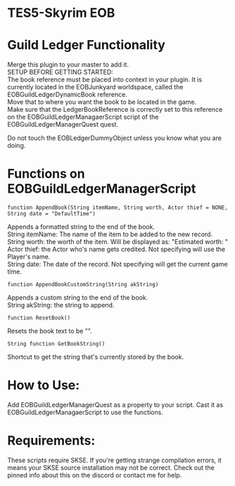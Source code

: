 # TES5-Skyrim EOB
# Guild Ledger Functionality

Merge this plugin to your master to add it.<br/>
SETUP BEFORE GETTING STARTED:<br/>
The book reference must be placed into context in your plugin. It is currently located in the EOBJunkyard worldspace, called the EOBGuildLedgerDynamicBook reference.<br/>
Move that to where you want the book to be located in the game.<br/>
Make sure that the LedgerBookReference is correctly set to this reference on the EOBGuildLedgerManagaerScript script of the EOBGuildLedgerManagerQuest quest.

Do not touch the EOBLedgerDummyObject unless you know what you are doing.

# Functions on EOBGuildLedgerManagerScript
```
function AppendBook(String itemName, String worth, Actor thief = NONE, String date = "DefaultTime")
```
Appends a formatted string to the end of the book.<br/>
String itemName: The name of the item to be added to the new record.<br/>
String worth: the worth of the item. Will be displayed as: "Estimated worth: <worth>"<br/>
Actor thief: the Actor who's name gets credited. Not specifying will use the Player's name.<br/>
String date: The date of the record. Not specifying will get the current game time.<br/>
  
```
function AppendBookCustomString(String akString)
 ```
Appends a custom string to the end of the book.<br/>
String akString: the string to append.<br/>

```
function ResetBook()
```
Resets the book text to be "".

```
String function GetBookString()
```
Shortcut to get the string that's currently stored by the book.


# How to Use:
Add EOBGuildLedgerManagerQuest as a property to your script. Cast it as EOBGuildLedgerManagaerScript to use the functions.

# Requirements:
These scripts require SKSE. If you're getting strange compilation errors, it means your SKSE source installation may not be correct. Check out the pinned info about this on the discord or contact me for help.
  
